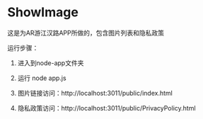 # ShowImage
这是为AR游江汉路APP所做的，包含图片列表和隐私政策

运行步骤：
1. 进入到node-app文件夹

2. 运行 node app.js

3. 图片链接访问：http://localhost:3011/public/index.html

4. 隐私政策访问：http://localhost:3011/public/PrivacyPolicy.html
